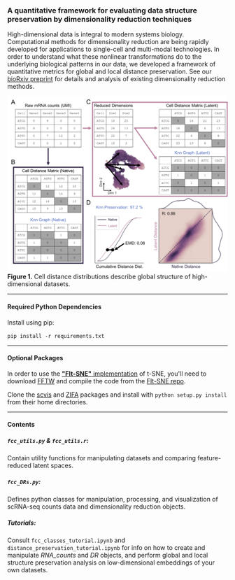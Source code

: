 ### A quantitative framework for evaluating data structure preservation by dimensionality reduction techniques
High-dimensional data is integral to modern systems biology. Computational methods for dimensionality reduction are being rapidly developed for applications to single-cell and multi-modal technologies. In order to understand what these nonlinear transformations do to the underlying biological patterns in our data, we developed a framework of quantitative metrics for global and local distance preservation. See our [bioRxiv preprint](https://www.biorxiv.org/content/10.1101/684340v1) for details and analysis of existing dimensionality reduction methods.  

![alt text](dev/outputs/Figure1.png)
**Figure 1.** Cell distance distributions describe global structure of high-dimensional datasets.  

---
#### Required Python Dependencies
Install using pip:  
```
pip install -r requirements.txt
```

---
#### Optional Packages
In order to use the [__"FIt-SNE"__ implementation](https://arxiv.org/abs/1712.09005) of t-SNE, you'll need to download [FFTW](http://www.fftw.org/) and compile the code from the [FIt-SNE repo](https://github.com/KlugerLab/FIt-SNE).  

Clone the [scvis](https://github.com/shahcompbio/scvis) and [ZIFA](https://github.com/epierson9/ZIFA) packages and install with `python setup.py install` from their home directories.  

---
#### Contents
##### `fcc_utils.py` & `fcc_utils.r`:
Contain utility functions for manipulating datasets and comparing feature-reduced latent spaces.  

##### `fcc_DRs.py`:
Defines python classes for manipulation, processing, and visualization of scRNA-seq counts data and dimensionality reduction objects.  

##### Tutorials:
Consult `fcc_classes_tutorial.ipynb` and `distance_preservation_tutorial.ipynb` for info on how to create and manipulate _RNA_counts_ and _DR_ objects, and perform global and local structure preservation analysis on low-dimensional embeddings of your own datasets.  
